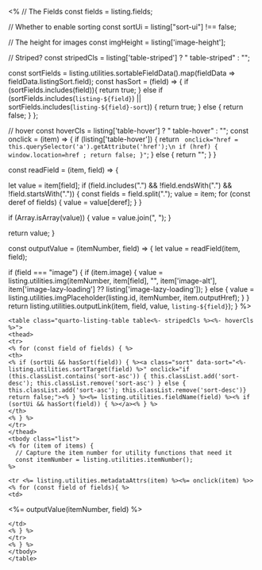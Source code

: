 <%
// The Fields
const fields = listing.fields;

// Whether to enable sorting
const sortUi = listing["sort-ui"] !== false;

// The height for images
const imgHeight = listing['image-height'];

// Striped?
const stripedCls = listing['table-striped'] ? " table-striped" : "";

const sortFields = listing.utilities.sortableFieldData().map(fieldData => fieldData.listingSort.field);
const hasSort = (field) => {
if (sortFields.includes(field)){
return true;
} else if (sortFields.includes(`listing-${field}`) || sortFields.includes(`listing-${field}-sort`)) {
return true;
} else {
return false;
}
};

// hover
const hoverCls = listing['table-hover'] ? " table-hover" : "";
const onclick = (item) => {
if (listing['table-hover']) {
return ` onclick="href = this.querySelector('a').getAttribute('href');\n if (href) { window.location=href ; return false; }"`;
} else {
return "";
}
}

const readField = (item, field) => {

let value = item[field];
if (field.includes(".") && !field.endsWith(".") && !field.startsWith(".")) {
const fields = field.split(".");
value = item;
for (const deref of fields) {
value = value[deref];
}
}

if (Array.isArray(value)) {
value = value.join(", ");
}

return value;
}

const outputValue = (itemNumber, field) => {
let value = readField(item, field);

if (field === "image") {
if (item.image) {
value = listing.utilities.img(itemNumber, item[field], "", item['image-alt'], item['image-lazy-loading'] ?? listing['image-lazy-loading']);
} else {
value = listing.utilities.imgPlaceholder(listing.id, itemNumber, item.outputHref);
}
}
return listing.utilities.outputLink(item, field, value, `listing-${field}`);
}
%>

```{=html}
<table class="quarto-listing-table table<%- stripedCls %><%- hoverCls %>">
<thead>
<tr>
<% for (const field of fields) { %>
<th>
<% if (sortUi && hasSort(field)) { %><a class="sort" data-sort="<%- listing.utilities.sortTarget(field) %>" onclick="if (this.classList.contains('sort-asc')) { this.classList.add('sort-desc'); this.classList.remove('sort-asc') } else { this.classList.add('sort-asc'); this.classList.remove('sort-desc')} return false;"><% } %><%= listing.utilities.fieldName(field) %><% if (sortUi && hasSort(field)) { %></a><% } %>
</th>
<% } %>
</tr>
</thead>
<tbody class="list">
<% for (item of items) { 
  // Capture the item number for utility functions that need it
  const itemNumber = listing.utilities.itemNumber();
%>

<tr <%= listing.utilities.metadataAttrs(item) %><%= onclick(item) %>>
<% for (const field of fields){ %>
<td>
```
<%= outputValue(itemNumber, field) %>
```{=html}
</td>
<% } %>
</tr>
<% } %>
</tbody>
</table>
```
